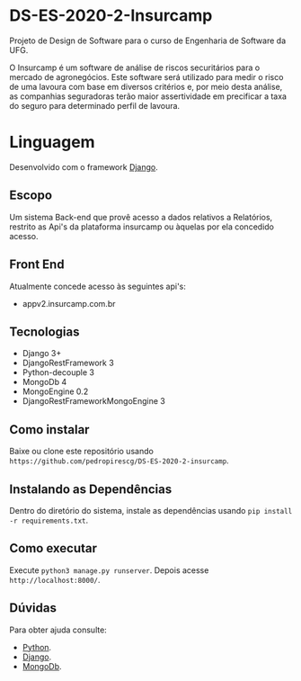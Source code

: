 # DS-ES-2020-2-Insurcamp
Projeto de Design de Software para o curso de Engenharia de Software da UFG.

O Insurcamp é um software de análise de riscos securitários para o mercado de agronegócios. 
Este software será utilizado para medir o risco de uma lavoura com base em diversos critérios e, 
por meio desta análise, as companhias seguradoras terão maior assertividade em precificar a 
taxa do seguro para determinado perfil de lavoura.

# Linguagem
Desenvolvido com o framework [Django](https://www.djangoproject.com/).

## Escopo
Um sistema Back-end que provê acesso a dados relativos a Relatórios, 
restrito as Api's da plataforma insurcamp ou àquelas por
ela concedido acesso.

## Front End
Atualmente concede acesso às seguintes api's:
- appv2.insurcamp.com.br

## Tecnologias
- Django 3+
- DjangoRestFramework 3
- Python-decouple 3
- MongoDb 4
- MongoEngine 0.2
- DjangoRestFrameworkMongoEngine 3

## Como instalar
Baixe ou clone este repositório usando 
`https://github.com/pedropirescg/DS-ES-2020-2-insurcamp`.

## Instalando as Dependências
Dentro do diretório do sistema, instale as dependências usando
 `pip install -r requirements.txt`.

## Como executar
Execute `python3 manage.py runserver`. 
Depois acesse `http://localhost:8000/`.

## Dúvidas
Para obter ajuda consulte:
- [Python](https://www.python.org/).
- [Django](https://www.djangoproject.com/).
- [MongoDb](https://www.mongodb.com/try/download/community).

